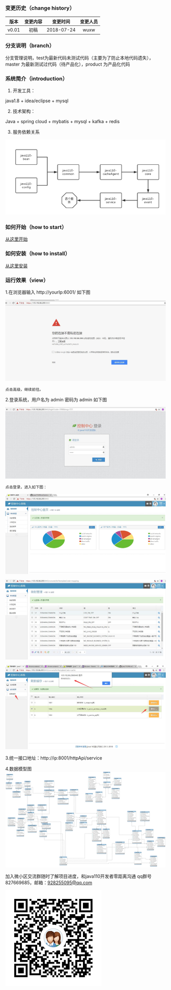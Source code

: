 ### 变更历史（change history）
版本|变更内容|变更时间|变更人员
:-: | :-: | :-: | :-:
v0.01|初稿|2018-07-24|wuxw

### 分支说明（branch）

分支管理说明，test为最新代码未测试代码（主要为了防止本地代码遗失），master 为最新测试过代码（待产品化），product 为产品化代码

### 系统简介（introduction）
1. 开发工具：

java1.8 + idea/eclipse + mysql 

2. 技术架构：

Java + spring cloud + mybatis + mysql + kafka + redis

3. 服务依赖关系

![image](dependencies.png)

### 如何开始（how to start）

[从这里开始](https://github.com/java110/MicroCommunity/wiki)

### 如何安装（how to install）

[从这里安装](https://github.com/java110/MicroCommunity/wiki/install)

### 运行效果（view）
1.在浏览器输入 http://yourIp:6001/ 如下图

![image](ConsoleService/doc/img/20180507230124.jpg)

    点击高级，继续前往。

2.登录系统，用户名为 admin 密码为 admin  如下图

![image](ConsoleService/doc/img/20180507230330.jpg)

    点击登录，进入如下图：
    
  ![image](ConsoleService/doc/img/20180507231045.jpg)
  
  ![image](ConsoleService/doc/img/20180509223107.jpg)
  
  ![image](ConsoleService/doc/img/20180511010848.jpg)


3.统一接口地址：http://ip:8001/httpApi/service

4.数据模型图
![image](dataModel.png)

加入微小区交流群随时了解项目进度，和java110开发者零距离沟通 qq群号 827669685，邮箱：928255095@qq.com

![image](MicroCommunity_qq.png)


